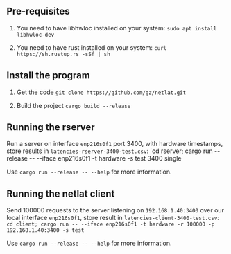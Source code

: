 ## Pre-requisites

1. You need to have libhwloc installed on your system: 
`sudo apt install libhwloc-dev`

2. You need to have rust installed on your system:
`curl https://sh.rustup.rs -sSf | sh`

## Install the program

1. Get the code
`git clone https://github.com/gz/netlat.git`

2. Build the project
`cargo build --release`

## Running the rserver

Run a server on interface `enp216s0f1` port 3400, with hardware timestamps, store results in `latencies-rserver-3400-test.csv`:
`cd rserver; cargo run --release -- --iface enp216s0f1 -t hardware -s test 3400 single

Use `cargo run --release -- --help` for more information.

## Running the netlat client

Send 100000 requests to the server listening on `192.168.1.40:3400` over our local interface `enp216s0f1`, store result in `latencies-client-3400-test.csv`:
`cd client; cargo run -- --iface enp216s0f1 -t hardware -r 100000 -p 192.168.1.40:3400 -s test`

Use `cargo run --release -- --help` for more information.
